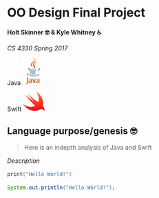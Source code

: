 # OO Design Final Project
**Holt Skinner 🤓 & Kyle Whitney ♿️**

*CS 4330 Spring 2017*

Java
<img src="JavaLogo.png" alt="Java" width="50">

Swift
<img src="SwiftLogo.png" alt="Swift" width="50">

## Language purpose/genesis 🤓

> Here is an indepth analysis of Java and Swift

*Description*

```swift
print("Hello World!")
```

```java
System.out.println("Hello World!");
```